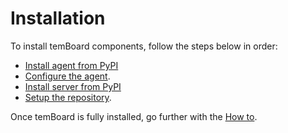 <h1>Installation</h1>

To install temBoard components, follow the steps below in order:

- [Install agent from PyPI](http://temboard-agent.readthedocs.io/en/latest/temboard-agent-install-sources.html)
- [Configure the agent](http://temboard-agent.readthedocs.io/en/latest/temboard-agent-configuration.html).
- [Install server from PyPI](temboard-install-sources.md)
- [Setup the repository](temboard-repository-setup.md).

Once temBoard is fully installed, go further with the [How
to](temboard-howto.md).
